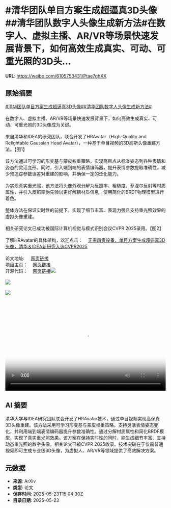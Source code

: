 # #清华团队单目方案生成超逼真3D头像##清华团队数字人头像生成新方法#在数字人、虚拟主播、AR/VR等场景快速发展背景下，如何高效生成真实、可动、可重光照的3D头...

**URL**: https://weibo.com/6105753431/Ptae7ghXX

## 原始摘要

<a href="https://m.weibo.cn/search?containerid=231522type%3D1%26t%3D10%26q%3D%23%E6%B8%85%E5%8D%8E%E5%9B%A2%E9%98%9F%E5%8D%95%E7%9B%AE%E6%96%B9%E6%A1%88%E7%94%9F%E6%88%90%E8%B6%85%E9%80%BC%E7%9C%9F3D%E5%A4%B4%E5%83%8F%23&amp;extparam=%23%E6%B8%85%E5%8D%8E%E5%9B%A2%E9%98%9F%E5%8D%95%E7%9B%AE%E6%96%B9%E6%A1%88%E7%94%9F%E6%88%90%E8%B6%85%E9%80%BC%E7%9C%9F3D%E5%A4%B4%E5%83%8F%23" data-hide=""><span class="surl-text">#清华团队单目方案生成超逼真3D头像#</span></a><a href="https://m.weibo.cn/search?containerid=231522type%3D1%26t%3D10%26q%3D%23%E6%B8%85%E5%8D%8E%E5%9B%A2%E9%98%9F%E6%95%B0%E5%AD%97%E4%BA%BA%E5%A4%B4%E5%83%8F%E7%94%9F%E6%88%90%E6%96%B0%E6%96%B9%E6%B3%95%23&amp;extparam=%23%E6%B8%85%E5%8D%8E%E5%9B%A2%E9%98%9F%E6%95%B0%E5%AD%97%E4%BA%BA%E5%A4%B4%E5%83%8F%E7%94%9F%E6%88%90%E6%96%B0%E6%96%B9%E6%B3%95%23" data-hide=""><span class="surl-text">#清华团队数字人头像生成新方法#</span></a><br><br>在数字人、虚拟主播、AR/VR等场景快速发展背景下，如何高效生成真实、可动、可重光照的3D头像成为关键。<br><br>来自清华和IDEA的研究团队，联合开发了HRAvatar（High-Quality and Relightable Gaussian Head Avatar），一种基于单目视频的3D高斯头像重建方法。【图1】<br><br>该方法通过可学习的形变基与蒙皮权重策略，实现高斯点从标准姿态到各种表情和姿态的灵活变形。同时，引入端到端的表情编码器，提升表情参数提取准确性，减少预追踪参数误差对重建的影响，并确保一定的泛化能力。<br><br>为实现真实重光照，该方法将头像外观分解为反照率、粗糙度、菲涅尔反射等材质属性，并引入反照率伪先验以更好解耦材质信息，使用简化的BRDF物理模型进行着色。<br><br>整体方法在保证实时性的前提下，实现了细节丰富、表现力强且支持重光照效果的虚拟头像重建。<br><br>相关研究论文已成功被国际计算机视觉与模式识别会议CVPR 2025录用。【图2】<br><br>了解HRAvatar的具体架构，欢迎点击：<a href="https://weibo.cn/sinaurl?u=https%3A%2F%2Fmp.weixin.qq.com%2Fs%2F8coJ36mVclezh9U1tjU01Q" data-hide=""><span class="url-icon"><img style="width: 1rem;height: 1rem" src="https://h5.sinaimg.cn/upload/2015/09/25/3/timeline_card_small_web_default.png" referrerpolicy="no-referrer"></span><span class="surl-text">无需昂贵设备，单目方案生成超逼真3D头像，清华＆IDEA新研究入选CVPR2025</span></a><br><br>论文地址: <a href="https://weibo.cn/sinaurl?u=https%3A%2F%2Farxiv.org%2Fpdf%2F2503.08224" data-hide=""><span class="url-icon"><img style="width: 1rem;height: 1rem" src="https://h5.sinaimg.cn/upload/2015/09/25/3/timeline_card_small_web_default.png" referrerpolicy="no-referrer"></span><span class="surl-text">网页链接</span></a><br>项目主页：<a href="https://weibo.cn/sinaurl?u=https%3A%2F%2Feastbeanzhang.github.io%2FHRAvatar%2F" data-hide=""><span class="url-icon"><img style="width: 1rem;height: 1rem" src="https://h5.sinaimg.cn/upload/2015/09/25/3/timeline_card_small_web_default.png" referrerpolicy="no-referrer"></span><span class="surl-text">网页链接</span></a><br>开源代码：<a href="https://weibo.cn/sinaurl?u=https%3A%2F%2Fgithub.com%2FPixel-Talk%2FHRAvatar" data-hide=""><span class="url-icon"><img style="width: 1rem;height: 1rem" src="https://h5.sinaimg.cn/upload/2015/09/25/3/timeline_card_small_web_default.png" referrerpolicy="no-referrer"></span><span class="surl-text">网页链接</span></a><img style="" src="https://tvax3.sinaimg.cn/large/006Fd7o3gy1i1pisztdd6j30n407rjwc.jpg" referrerpolicy="no-referrer"><br><br><img style="" src="https://tvax1.sinaimg.cn/large/006Fd7o3gy1i1pit15tszj30jk060q47.jpg" referrerpolicy="no-referrer"><br><br><img style="" src="https://tvax1.sinaimg.cn/large/006Fd7o3ly1i1piuicglxj31hc0u0n05.jpg" referrerpolicy="no-referrer"><br><br><br clear="both"><div style="clear: both"></div><video controls="controls" poster="https://tvax1.sinaimg.cn/orj480/006Fd7o3ly1i1piuhvfh1j31hc0u0n05.jpg" style="width: 100%"><source src="https://f.video.weibocdn.com/o0/Lv0mi5jflx08otf7mU2k01041200MZEe0E010.mp4?label=mp4_720p&amp;template=1280x720.25.0&amp;ori=0&amp;ps=1CwnkDw1GXwCQx&amp;Expires=1748016064&amp;ssig=gje5D1Y7f3&amp;KID=unistore,video"><source src="https://f.video.weibocdn.com/o0/Gr1ptBxHlx08oteZ3u9W01041200oUBI0E010.mp4?label=mp4_hd&amp;template=852x480.25.0&amp;ori=0&amp;ps=1CwnkDw1GXwCQx&amp;Expires=1748016064&amp;ssig=iGzd93ldYf&amp;KID=unistore,video"><source src="https://f.video.weibocdn.com/o0/FNmgm4XKlx08oteYm9Xq01041200fjpY0E010.mp4?label=mp4_ld&amp;template=640x360.25.0&amp;ori=0&amp;ps=1CwnkDw1GXwCQx&amp;Expires=1748016064&amp;ssig=BEsbhM%2FpWY&amp;KID=unistore,video"><p>视频无法显示，请前往<a href="https://video.weibo.com/show?fid=1034%3A5169507199811691" target="_blank" rel="noopener noreferrer">微博视频</a>观看。</p></video>

## AI 摘要

清华大学与IDEA研究团队联合开发了HRAvatar技术，通过单目视频实现高保真3D头像重建。该方法采用可学习形变基与蒙皮权重策略，支持灵活表情姿态变化，并利用端到端表情编码器提升参数准确性。通过分解材质属性和简化BRDF模型，实现了真实重光照效果。该方案在保持实时性的同时，能生成细节丰富、支持动态重光照的数字头像，相关论文已被CVPR 2025收录。技术突破在于仅需普通视频即可生成专业级3D头像，为虚拟人、AR/VR等领域提供了高效解决方案。

## 元数据

- **来源**: ArXiv
- **类型**: 论文
- **保存时间**: 2025-05-23T15:04:30Z
- **目录日期**: 2025-05-23
